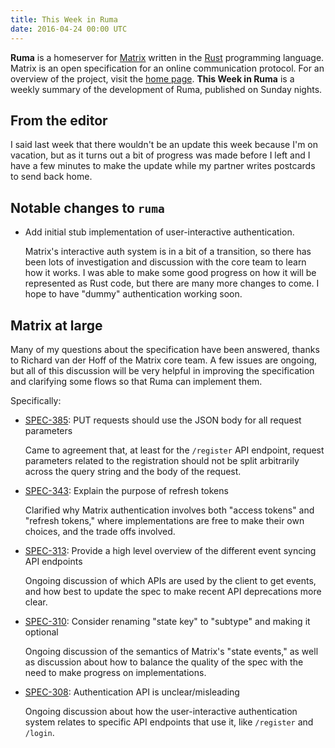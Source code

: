 ```yaml
---
title: This Week in Ruma
date: 2016-04-24 00:00 UTC
---
```


**Ruma** is a homeserver for [Matrix](https://matrix.org) written in the [Rust](https://www.rust-lang.org/) programming language.
Matrix is an open specification for an online communication protocol.
For an overview of the project, visit the [home page](/).
**This Week in Ruma** is a weekly summary of the development of Ruma, published on Sunday nights.

## From the editor

I said last week that there wouldn't be an update this week because I'm on vacation, but as it turns out a bit of progress was made before I left and I have a few minutes to make the update while my partner writes postcards to send back home.

## Notable changes to `ruma`

* Add initial stub implementation of user-interactive authentication.

  Matrix's interactive auth system is in a bit of a transition, so there has been lots of investigation and discussion with the core team to learn how it works.
  I was able to make some good progress on how it will be represented as Rust code, but there are many more changes to come.
  I hope to have "dummy" authentication working soon.

## Matrix at large

Many of my questions about the specification have been answered, thanks to Richard van der Hoff of the Matrix core team.
A few issues are ongoing, but all of this discussion will be very helpful in improving the specification and clarifying some flows so that Ruma can implement them.

Specifically:

* [SPEC-385](https://matrix.org/jira/browse/SPEC-385): PUT requests should use the JSON body for all request parameters

  Came to agreement that, at least for the `/register` API endpoint, request parameters related to the registration should not be split arbitrarily across the query string and the body of the request.

* [SPEC-343](https://matrix.org/jira/browse/SPEC-343): Explain the purpose of refresh tokens

  Clarified why Matrix authentication involves both "access tokens" and "refresh tokens," where implementations are free to make their own choices, and the trade offs involved.

* [SPEC-313](https://matrix.org/jira/browse/SPEC-313): Provide a high level overview of the different event syncing API endpoints

  Ongoing discussion of which APIs are used by the client to get events, and how best to update the spec to make recent API deprecations more clear.

* [SPEC-310](https://matrix.org/jira/browse/SPEC-310): Consider renaming "state key" to "subtype" and making it optional

  Ongoing discussion of the semantics of Matrix's "state events," as well as discussion about how to balance the quality of the spec with the need to make progress on implementations.

* [SPEC-308](https://matrix.org/jira/browse/SPEC-308): Authentication API is unclear/misleading

  Ongoing discussion about how the user-interactive authentication system relates to specific API endpoints that use it, like `/register` and `/login`.

